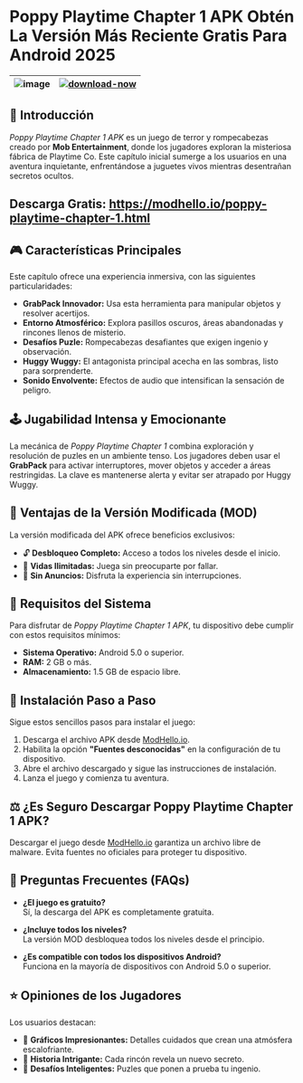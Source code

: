 
# Poppy Playtime Chapter 1 APK Obtén La Versión Más Reciente Gratis Para Android 2025

| ![image](https://github.com/user-attachments/assets/e8e17ee9-9d79-4b85-a34d-9899a22835f9) | [![download-now](https://github.com/user-attachments/assets/22657e67-9d2d-46af-a41a-5d365d2ddc1f)](https://modhello.io/poppy-playtime-chapter-1.html)  |
|:-------------------------------------------------:|-----------------------|

## 🌟 Introducción
*Poppy Playtime Chapter 1 APK* es un juego de terror y rompecabezas creado por **Mob Entertainment**, donde los jugadores exploran la misteriosa fábrica de Playtime Co. Este capítulo inicial sumerge a los usuarios en una aventura inquietante, enfrentándose a juguetes vivos mientras desentrañan secretos ocultos.

## Descarga Gratis: https://modhello.io/poppy-playtime-chapter-1.html

## 🎮 Características Principales
Este capítulo ofrece una experiencia inmersiva, con las siguientes particularidades:

- **GrabPack Innovador:** Usa esta herramienta para manipular objetos y resolver acertijos.  
- **Entorno Atmosférico:** Explora pasillos oscuros, áreas abandonadas y rincones llenos de misterio.  
- **Desafíos Puzle:** Rompecabezas desafiantes que exigen ingenio y observación.  
- **Huggy Wuggy:** El antagonista principal acecha en las sombras, listo para sorprenderte.  
- **Sonido Envolvente:** Efectos de audio que intensifican la sensación de peligro.  

## 🕹️ Jugabilidad Intensa y Emocionante
La mecánica de *Poppy Playtime Chapter 1* combina exploración y resolución de puzles en un ambiente tenso. Los jugadores deben usar el **GrabPack** para activar interruptores, mover objetos y acceder a áreas restringidas. La clave es mantenerse alerta y evitar ser atrapado por Huggy Wuggy.

## 🚀 Ventajas de la Versión Modificada (MOD)
La versión modificada del APK ofrece beneficios exclusivos:

- 🔓 **Desbloqueo Completo:** Acceso a todos los niveles desde el inicio.  
- 💖 **Vidas Ilimitadas:** Juega sin preocuparte por fallar.  
- 🚫 **Sin Anuncios:** Disfruta la experiencia sin interrupciones.  

## 📱 Requisitos del Sistema
Para disfrutar de *Poppy Playtime Chapter 1 APK*, tu dispositivo debe cumplir con estos requisitos mínimos:  

- **Sistema Operativo:** Android 5.0 o superior.  
- **RAM:** 2 GB o más.  
- **Almacenamiento:** 1.5 GB de espacio libre.  

## 🔑 Instalación Paso a Paso
Sigue estos sencillos pasos para instalar el juego:

1. Descarga el archivo APK desde [ModHello.io](https://modhello.io).  
2. Habilita la opción **"Fuentes desconocidas"** en la configuración de tu dispositivo.  
3. Abre el archivo descargado y sigue las instrucciones de instalación.  
4. Lanza el juego y comienza tu aventura.  

## ⚖️ ¿Es Seguro Descargar Poppy Playtime Chapter 1 APK?
Descargar el juego desde [ModHello.io](https://modhello.io) garantiza un archivo libre de malware. Evita fuentes no oficiales para proteger tu dispositivo.  

## 🤔 Preguntas Frecuentes (FAQs)

- **¿El juego es gratuito?**  
  Sí, la descarga del APK es completamente gratuita.  

- **¿Incluye todos los niveles?**  
  La versión MOD desbloquea todos los niveles desde el principio.  

- **¿Es compatible con todos los dispositivos Android?**  
  Funciona en la mayoría de dispositivos con Android 5.0 o superior.  

## ⭐ Opiniones de los Jugadores
Los usuarios destacan:  

- 🎨 **Gráficos Impresionantes:** Detalles cuidados que crean una atmósfera escalofriante.  
- 📜 **Historia Intrigante:** Cada rincón revela un nuevo secreto.  
- 🧠 **Desafíos Inteligentes:** Puzles que ponen a prueba tu ingenio.  
